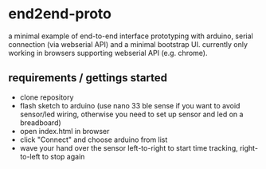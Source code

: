# end2end-proto

a minimal example of end-to-end interface prototyping with arduino, serial connection (via webserial API) and a minimal bootstrap UI. currently only working in browsers supporting webserial API (e.g. chrome).

## requirements / gettings started
* clone repository
* flash sketch to arduino (use nano 33 ble sense if you want to avoid sensor/led wiring, otherwise you need to set up sensor and led on a breadboard)
* open index.html in browser
* click "Connect" and choose arduino from list
* wave your hand over the sensor left-to-right to start time tracking, right-to-left to stop again
